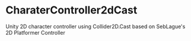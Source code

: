 # CharaterController2dCast
Unity 2D character controller using Collider2D.Cast based on SebLague's 2D Platformer Controller

